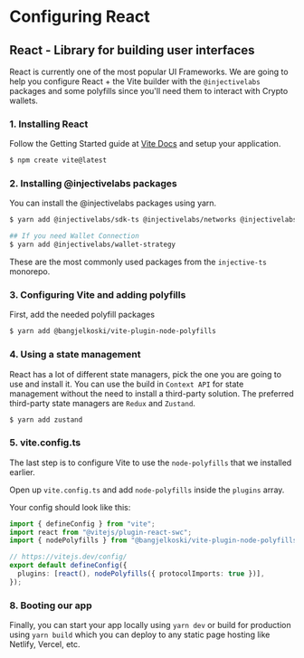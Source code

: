 # Configuring React

## React - Library for building user interfaces

React is currently one of the most popular UI Frameworks. We are going to help you configure React + the Vite builder with the `@injectivelabs` packages and some polyfills since you'll need them to interact with Crypto wallets.

### 1. Installing React

Follow the Getting Started guide at [Vite Docs](https://vitejs.dev/guide/) and setup your application.

```bash
$ npm create vite@latest
```

### 2. Installing @injectivelabs packages

You can install the @injectivelabs packages using yarn.

```bash
$ yarn add @injectivelabs/sdk-ts @injectivelabs/networks @injectivelabs/ts-types @injectivelabs/utils

## If you need Wallet Connection
$ yarn add @injectivelabs/wallet-strategy
```

These are the most commonly used packages from the `injective-ts` monorepo.

### 3. Configuring Vite and adding polyfills

First, add the needed polyfill packages

```bash
$ yarn add @bangjelkoski/vite-plugin-node-polyfills
```

### 4. Using a state management

React has a lot of different state managers, pick the one you are going to use and install it. You can use the build in `Context API` for state management without the need to install a third-party solution. The preferred third-party state managers are `Redux` and `Zustand`.

```bash
$ yarn add zustand
```

### 5. vite.config.ts

The last step is to configure Vite to use the `node-polyfills` that we installed earlier.

Open up `vite.config.ts` and add `node-polyfills` inside the `plugins` array.

Your config should look like this:

```ts
import { defineConfig } from "vite";
import react from "@vitejs/plugin-react-swc";
import { nodePolyfills } from "@bangjelkoski/vite-plugin-node-polyfills";

// https://vitejs.dev/config/
export default defineConfig({
  plugins: [react(), nodePolyfills({ protocolImports: true })],
});
```

### 8. Booting our app

Finally, you can start your app locally using `yarn dev` or build for production using `yarn build` which you can deploy to any static page hosting like Netlify, Vercel, etc.
